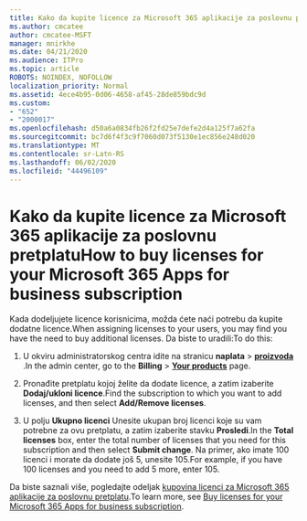 ```yaml
---
title: Kako da kupite licence za Microsoft 365 aplikacije za poslovnu pretplatu
ms.author: cmcatee
author: cmcatee-MSFT
manager: mnirkhe
ms.date: 04/21/2020
ms.audience: ITPro
ms.topic: article
ROBOTS: NOINDEX, NOFOLLOW
localization_priority: Normal
ms.assetid: 4ece4b95-0d06-4658-af45-28de859bdc9d
ms.custom:
- "652"
- "2000017"
ms.openlocfilehash: d50a6a0834fb26f2fd25e7defe2d4a125f7a62fa
ms.sourcegitcommit: bc7d6f4f3c9f7060d073f5130e1ec856e248d020
ms.translationtype: MT
ms.contentlocale: sr-Latn-RS
ms.lasthandoff: 06/02/2020
ms.locfileid: "44496109"
---
```

# <a name="how-to-buy-licenses-for-your-microsoft-365-apps-for-business-subscription"></a><span data-ttu-id="e999f-102">Kako da kupite licence za Microsoft 365 aplikacije za poslovnu pretplatu</span><span class="sxs-lookup"><span data-stu-id="e999f-102">How to buy licenses for your Microsoft 365 Apps for business subscription</span></span>

<span data-ttu-id="e999f-103">Kada dodeljujete licence korisnicima, možda ćete naći potrebu da kupite dodatne licence.</span><span class="sxs-lookup"><span data-stu-id="e999f-103">When assigning licenses to your users, you may find you have the need to buy additional licenses.</span></span> <span data-ttu-id="e999f-104">Da biste to uradili:</span><span class="sxs-lookup"><span data-stu-id="e999f-104">To do this:</span></span>
  
1. <span data-ttu-id="e999f-105">U okviru administratorskog centra idite na stranicu **naplata** \> **[proizvoda](https://go.microsoft.com/fwlink/p/?linkid=842054)** .</span><span class="sxs-lookup"><span data-stu-id="e999f-105">In the admin center, go to the **Billing** \> **[Your products](https://go.microsoft.com/fwlink/p/?linkid=842054)** page.</span></span>

2. <span data-ttu-id="e999f-106">Pronađite pretplatu kojoj želite da dodate licence, a zatim izaberite **Dodaj/ukloni licence**.</span><span class="sxs-lookup"><span data-stu-id="e999f-106">Find the subscription to which you want to add licenses, and then select **Add/Remove licenses**.</span></span>

3. <span data-ttu-id="e999f-107">U polju **Ukupno licenci** Unesite ukupan broj licenci koje su vam potrebne za ovu pretplatu, a zatim izaberite stavku **Prosledi**.</span><span class="sxs-lookup"><span data-stu-id="e999f-107">In the **Total licenses** box, enter the total number of licenses that you need for this subscription and then select **Submit change**.</span></span> <span data-ttu-id="e999f-108">Na primer, ako imate 100 licenci i morate da dodate još 5, unesite 105.</span><span class="sxs-lookup"><span data-stu-id="e999f-108">For example, if you have 100 licenses and you need to add 5 more, enter 105.</span></span>

<span data-ttu-id="e999f-109">Da biste saznali više, pogledajte odeljak [kupovina licenci za Microsoft 365 aplikacije za poslovnu pretplatu](https://docs.microsoft.com/microsoft-365/commerce/licenses/buy-licenses).</span><span class="sxs-lookup"><span data-stu-id="e999f-109">To learn more, see [Buy licenses for your Microsoft 365 Apps for business subscription](https://docs.microsoft.com/microsoft-365/commerce/licenses/buy-licenses).</span></span>